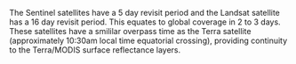 The Sentinel satellites have a 5 day revisit period and the Landsat satellite has a 16 day revisit period. This equates to global coverage in 2 to 3 days. These satellites have a smililar overpass time as the Terra satellite (approximately 10:30am local time equatorial crossing), providing continuity to the Terra/MODIS surface reflectance layers.